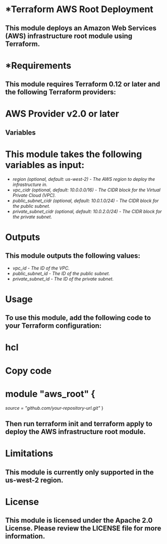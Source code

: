 # *Terraform AWS Root Deployment
## This module deploys an Amazon Web Services (AWS) infrastructure root module using Terraform.

# *Requirements
## This module requires Terraform 0.12 or later and the following Terraform providers:

# AWS Provider v2.0 or later
## Variables
# This module takes the following variables as input:

- *region (optional, default: us-west-2) - The AWS region to deploy the infrastructure in.*
- *vpc_cidr (optional, default: 10.0.0.0/16) - The CIDR block for the Virtual Private Cloud (VPC).*
- *public_subnet_cidr (optional, default: 10.0.1.0/24) - The CIDR block for the public subnet.*
- *private_subnet_cidr (optional, default: 10.0.2.0/24) - The CIDR block for the private subnet.*
# Outputs
## This module outputs the following values:

- *vpc_id - The ID of the VPC.*
- *public_subnet_id - The ID of the public subnet.*
- *private_subnet_id - The ID of the private subnet.*
# Usage
## To use this module, add the following code to your Terraform configuration:

# hcl
# Copy code
# module "aws_root" {
  *source = "github.com/your-repository-url.git"*
}
## Then run terraform init and terraform apply to deploy the AWS infrastructure root module.

# Limitations
## This module is currently only supported in the us-west-2 region.

# License
## This module is licensed under the Apache 2.0 License. Please review the LICENSE file for more information.
